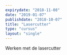 ```yaml
---
expirydate: "2018-11-08"
date: "2019-01-07"
publishdate: "2018-10-07"
title: "Lasercutter"
type: "cursus"
layout: "single"
---
```

Werken met de lasercutter